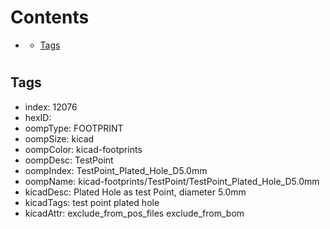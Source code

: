 



Contents
========

* [](#)
	* [Tags](#tags)

# 

## Tags

- index: 12076
- hexID: 
- oompType: FOOTPRINT
- oompSize: kicad
- oompColor: kicad-footprints
- oompDesc: TestPoint
- oompIndex: TestPoint_Plated_Hole_D5.0mm
- oompName: kicad-footprints/TestPoint/TestPoint_Plated_Hole_D5.0mm
- kicadDesc: Plated Hole as test Point, diameter 5.0mm
- kicadTags: test point plated hole
- kicadAttr: exclude_from_pos_files exclude_from_bom
